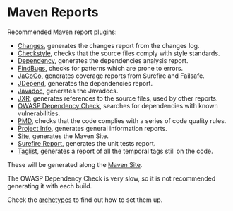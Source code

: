 # Maven Reports

Recommended Maven report plugins:

* [Changes](https://maven.apache.org/plugins/maven-changes-plugin/), generates the changes report from the changes log.
* [Checkstyle](https://maven.apache.org/plugins/maven-checkstyle-plugin/), checks that the source files comply with style standards.
* [Dependency](https://maven.apache.org/plugins/maven-dependency-plugin/), generates the dependencies analysis report.
* [FindBugs](http://gleclaire.github.io/findbugs-maven-plugin/), checks for patterns which are prone to errors.
* [JaCoCo](http://eclemma.org/jacoco/trunk/doc/maven.html), generates coverage reports from Surefire and Failsafe.
* [JDepend](http://www.mojohaus.org/jdepend-maven-plugin/), generates the dependencies report.
* [Javadoc](https://maven.apache.org/plugins/maven-javadoc-plugin/), generates the Javadocs.
* [JXR](http://maven.apache.org/jxr/maven-jxr-plugin/), generates references to the source files, used by other reports.
* [OWASP Dependency Check](https://jeremylong.github.io/DependencyCheck/), searches for dependencies with known vulnerabilities.
* [PMD](https://maven.apache.org/plugins/maven-pmd-plugin/), checks that the code complies with a series of code quality rules.
* [Project Info](https://maven.apache.org/plugins/maven-project-info-reports-plugin/), generates general information reports.
* [Site](https://maven.apache.org/plugins/maven-site-plugin/), generates the Maven Site.
* [Surefire Report](https://maven.apache.org/surefire/maven-surefire-report-plugin/), generates the unit tests report.
* [Taglist](http://www.mojohaus.org/taglist-maven-plugin/), generates a report of all the temporal tags still on the code.

These will be generated along the [Maven Site](http://maven.apache.org/guides/mini/guide-site.html).

The OWASP Dependency Check is very slow, so it is not recommended generating it with each build.

Check the [archetypes](https://github.com/bernardo-mg/development-docs/tree/607d3a34739325f64d3fc216771c0bc79458f781/maven/templates.md) to find out how to set them up.

